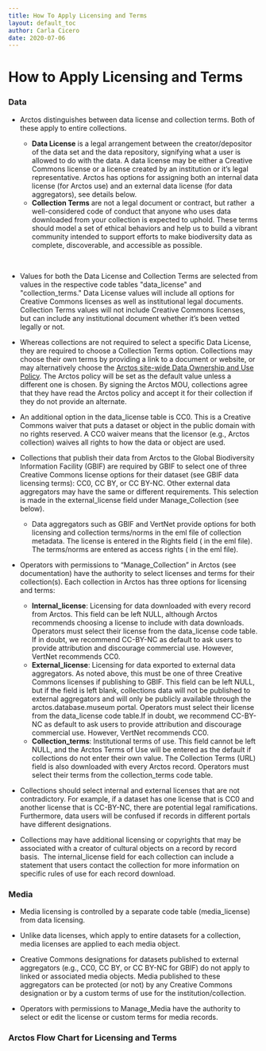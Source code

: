 ```yaml
---
title: How To Apply Licensing and Terms
layout: default_toc
author: Carla Cicero
date: 2020-07-06
---
```

# How to Apply Licensing and Terms

### Data

- Arctos distinguishes between data license and collection terms. Both of these apply to entire collections.  

    - **Data License** is a legal arrangement between the creator/depositor of the data set and the data repository, signifying what a user is allowed to do with the data. A data license may be either a Creative Commons license or a license created by an institution or it’s legal representative. Arctos has options for assigning both an internal data license (for Arctos use) and an external data license (for data aggregators), see details below.
     - **Collection Terms** are not a legal document or contract, but rather  a well-considered code of conduct that anyone who uses data downloaded from your collection is expected to uphold. These terms should model a set of ethical behaviors and help us to build a vibrant community intended to support efforts to make biodiversity data as complete, discoverable, and accessible as possible.  

&nbsp;
- Values for both the Data License and Collection Terms are selected from values in the respective code tables "data_license" and "collection_terms." Data License values will include all options for Creative Commons licenses as well as institutional legal documents. Collection Terms values will not include Creative Commons licenses, but can include any institutional document whether it’s been vetted legally or not.  

- Whereas collections are not required to select a specific Data License, they are required to choose a Collection Terms option. Collections may choose their own terms by providing a link to a document or website, or may alternatively choose the [Arctos site-wide Data Ownership and Use Policy](https://arctosdb.org/arctosdata-policy). The Arctos policy will be set as the default value unless a different one is chosen. By signing the Arctos MOU, collections agree that they have read the Arctos policy and accept it for their collection if they do not provide an alternate.  

- An additional option in the data_license table is CC0. This is a Creative Commons waiver that puts a dataset or object in the public domain with no rights reserved. A CC0 waiver means that the licensor (e.g., Arctos collection) waives all rights to how the data or object are used.  

- Collections that publish their data from Arctos to the Global Biodiversity Information Facility (GBIF) are required by GBIF to select one of three Creative Commons license options for their dataset (see GBIF data licensing terms): CC0, CC BY, or CC BY-NC. Other external data aggregators may have the same or different requirements. This selection is made in the external_license field under Manage_Collection (see below).  

     - Data aggregators such as GBIF and VertNet provide options for both licensing and collection terms/norms in the eml file of collection metadata. The license is entered in the Rights field (<intellectualRights> in the eml file). The terms/norms are entered as access rights (<accessRights> in the eml file).  
    
- Operators with permissions to “Manage_Collection” in Arctos (see documentation) have the authority to select licenses and terms for their collection(s). Each collection in Arctos has three options for licensing and terms:  

     - **Internal_license**: Licensing for data downloaded with every record from Arctos. This field can be left NULL, although Arctos recommends choosing a license to include with data downloads. Operators must select their license from the data_license code table. If in doubt, we recommend CC-BY-NC as default to ask users to provide attribution and discourage commercial use. However, VertNet recommends CC0.
     - **External_license**: Licensing for data exported to external data aggregators. As noted above, this must be one of three Creative Commons licenses if publishing to GBIF. This field can be left NULL, but if the field is left blank, collections data will not be published to  external aggregators and will only be publicly available through the arctos.database.museum portal. Operators must select their license from the data_license code table.If in doubt, we recommend CC-BY-NC as default to ask users to provide attribution and discourage commercial use. However, VertNet recommends CC0.
     - **Collection_terms**: Institutional terms of use. This field cannot be left NULL, and the Arctos Terms of Use will be entered as the default if collections do not enter their own value. The Collection Terms (URL) field is also downloaded with every Arctos record. Operators must select their terms from the collection_terms code table.  

- Collections should select internal and external licenses that are not contradictory. For example, if a dataset has one license that is CC0 and another license that is CC-BY-NC, there are potential legal ramifications. Furthermore, data users will be confused if records in different portals have different designations.  

- Collections may have additional licensing or copyrights that may be associated with a creator of cultural objects on a record by record basis.  The internal_license field for each collection can include a statement that users contact the collection for more information on specific rules of use for each record download.  

### Media

- Media licensing is controlled by a separate code table (media_license) from data licensing.  

- Unlike data licenses, which apply to entire datasets for a collection, media licenses are applied to each media object.  

- Creative Commons designations for datasets published to external aggregators (e.g., CC0, CC BY, or CC BY-NC for GBIF) do not apply to linked or associated media objects. Media published to these aggregators can be protected (or not) by any Creative Commons designation or by a custom terms of use for the institution/collection.  

- Operators with permissions to Manage_Media have the authority to select or edit the license or custom terms for media records.

### Arctos Flow Chart for Licensing and Terms


